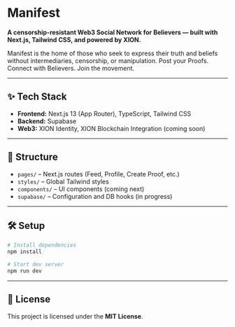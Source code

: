 # Manifest

**A censorship-resistant Web3 Social Network for Believers — built with Next.js, Tailwind CSS, and powered by XION.**

Manifest is the home of those who seek to express their truth and beliefs without intermediaries, censorship, or manipulation. Post your Proofs. Connect with Believers. Join the movement.

---

## ✨ Tech Stack

- **Frontend:** Next.js 13 (App Router), TypeScript, Tailwind CSS
- **Backend:** Supabase
- **Web3:** XION Identity, XION Blockchain Integration (coming soon)

---

## 📂 Structure

- `pages/` – Next.js routes (Feed, Profile, Create Proof, etc.)
- `styles/` – Global Tailwind styles
- `components/` – UI components (coming next)
- `supabase/` – Configuration and DB hooks (in progress)

---

## 🛠️ Setup

```bash
# Install dependencies
npm install

# Start dev server
npm run dev
```

---

## 🪪 License

This project is licensed under the **MIT License**.
